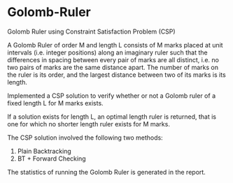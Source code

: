 # Golomb-Ruler
Golomb Ruler using Constraint Satisfaction Problem (CSP)

A Golomb Ruler of order M and length L consists of M marks placed at unit intervals (i.e. integer positions) along an imaginary ruler such that the differences in spacing between every pair of marks are all distinct, i.e. no two pairs of marks are the same distance apart. The number of marks on the ruler is its order, and the largest distance between two of its marks is its length.

Implemented a CSP solution to verify whether or not a Golomb ruler of a fixed length L for M marks exists.

If a solution exists for length L, an optimal length ruler is returned, that is one for which no shorter length ruler exists for M marks.

The CSP solution involved the following two methods:
1. Plain Backtracking
2. BT + Forward Checking

The statistics of running the Golomb Ruler is generated in the report.
